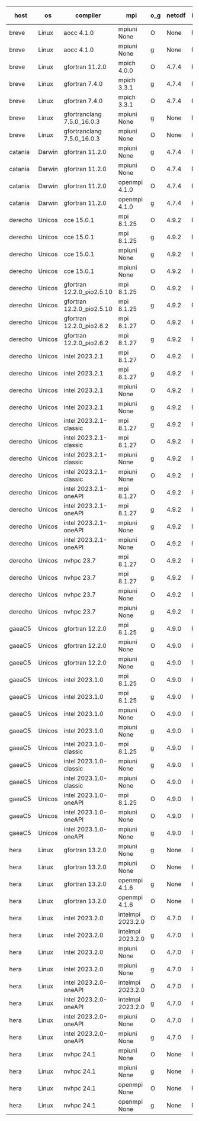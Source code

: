 

| host     | os       | compiler                              | mpi                      | o_g        | netcdf        | build       | u_pass          | u_fail          | s_pass            | s_fail            | e_pass             | e_fail             | nuopc_pass       | nuopc_fail       | artifacts link          |
|----------|----------|---------------------------------------|--------------------------|------------|---------------|-------------|-----------------|-----------------|-------------------|-------------------|--------------------|--------------------|------------------|------------------|-------------------------|
| breve | Linux | aocc 4.1.0 | mpiuni None  | O | None  | PASS | 12415 | 26 | 8 | 0 | 44 | 0 | None | None | <a href="https://github.com/esmf-org/esmf-test-artifacts/tree/c3281ecb8b327b8517bebc2a9c6df17a5f1f82a1/develop/aocc/4.1.0/O/mpiuni/None" target="_blank">c3281ec</a> | 
| breve | Linux | aocc 4.1.0 | mpiuni None  | g | None  | PASS | 12415 | 26 | 8 | 0 | 44 | 0 | None | None | <a href="https://github.com/esmf-org/esmf-test-artifacts/tree/e53af2b25c152c65f71654fd655a9dcb8a7cc702/develop/aocc/4.1.0/g/mpiuni/None" target="_blank">e53af2b</a> | 
| breve | Linux | gfortran 11.2.0 | mpich 4.0.0  | O | 4.7.4  | PASS | 14109 | 0 | 49 | 0 | 81 | 0 | 47 | 0 | <a href="https://github.com/esmf-org/esmf-test-artifacts/tree/9f9d3b1de0dcc5bdea5011ecd1a30a667990d18a/develop/gfortran/11.2.0/O/mpich/4.0.0" target="_blank">9f9d3b1</a> | 
| breve | Linux | gfortran 7.4.0 | mpich 3.3.1  | g | 4.7.4  | PASS | 14109 | 0 | 49 | 0 | 81 | 0 | 47 | 0 | <a href="https://github.com/esmf-org/esmf-test-artifacts/tree/20806741c8adbabf6b65146eb790a4746bee79ca/develop/gfortran/7.4.0/g/mpich/3.3.1" target="_blank">2080674</a> | 
| breve | Linux | gfortran 7.4.0 | mpich 3.3.1  | O | 4.7.4  | PASS | 14109 | 0 | 49 | 0 | 81 | 0 | 47 | 0 | <a href="https://github.com/esmf-org/esmf-test-artifacts/tree/f2c0f502b01d106ed3d9a08a9162f969960265fe/develop/gfortran/7.4.0/O/mpich/3.3.1" target="_blank">f2c0f50</a> | 
| breve | Linux | gfortranclang 7.5.0_16.0.3 | mpiuni None  | g | None  | PASS | 12441 | 0 | 8 | 0 | 44 | 0 | None | None | <a href="https://github.com/esmf-org/esmf-test-artifacts/tree/ba726ef952b68da2ddcc269f8992c557e21d861c/develop/gfortranclang/7.5.0_16.0.3/g/mpiuni/None" target="_blank">ba726ef</a> | 
| breve | Linux | gfortranclang 7.5.0_16.0.3 | mpiuni None  | O | None  | PASS | 12441 | 0 | 8 | 0 | 44 | 0 | None | None | <a href="https://github.com/esmf-org/esmf-test-artifacts/tree/2887933d9787d5f8c47ae5de17fd22d7ddfcdd97/develop/gfortranclang/7.5.0_16.0.3/O/mpiuni/None" target="_blank">2887933</a> | 
| catania | Darwin | gfortran 11.2.0 | mpiuni None  | g | 4.7.4  | PASS | None | None | None | None | None | None | None | None | <a href="https://github.com/esmf-org/esmf-test-artifacts/tree/b73ab4acd48a28f5629cf9e615b4f772bcf7165e/develop/gfortran/11.2.0/g/mpiuni/None" target="_blank">b73ab4a</a> | 
| catania | Darwin | gfortran 11.2.0 | mpiuni None  | O | 4.7.4  | PASS | 12441 | 0 | 8 | 0 | 44 | 0 | None | None | <a href="https://github.com/esmf-org/esmf-test-artifacts/tree/82870b7151573e0cf5dd6d51aa6f03a37964c058/develop/gfortran/11.2.0/O/mpiuni/None" target="_blank">82870b7</a> | 
| catania | Darwin | gfortran 11.2.0 | openmpi 4.1.0  | O | 4.7.4  | PASS | 14106 | 3 | 49 | 0 | 81 | 0 | 47 | 0 | <a href="https://github.com/esmf-org/esmf-test-artifacts/tree/619bf5d09b8373819dc486ebc81113af8e2b2403/develop/gfortran/11.2.0/O/openmpi/4.1.0" target="_blank">619bf5d</a> | 
| catania | Darwin | gfortran 11.2.0 | openmpi 4.1.0  | g | 4.7.4  | PASS | 14106 | 3 | 49 | 0 | 81 | 0 | 47 | 0 | <a href="https://github.com/esmf-org/esmf-test-artifacts/tree/e0a70fad7e6b97a89d485bcdb8a75741a13a6c4e/develop/gfortran/11.2.0/g/openmpi/4.1.0" target="_blank">e0a70fa</a> | 
| derecho | Unicos | cce 15.0.1 | mpi 8.1.25  | O | 4.9.2  | PASS | None | None | None | None | None | None | None | None | <a href="https://github.com/esmf-org/esmf-test-artifacts/tree/18353e7b0baa398faa09cd6528c5a3e59f2bcded/develop/cce/15.0.1/O/mpi/8.1.25" target="_blank">18353e7</a> | 
| derecho | Unicos | cce 15.0.1 | mpi 8.1.25  | g | 4.9.2  | PASS | None | None | None | None | None | None | None | None | <a href="https://github.com/esmf-org/esmf-test-artifacts/tree/92ba473bc47ebf45261dcc534456e892dd84b79a/develop/cce/15.0.1/g/mpi/8.1.25" target="_blank">92ba473</a> | 
| derecho | Unicos | cce 15.0.1 | mpiuni None  | g | 4.9.2  | PASS | 12365 | 76 | 8 | 0 | 44 | 0 | None | None | <a href="https://github.com/esmf-org/esmf-test-artifacts/tree/3e563c01636346119c50836ad8fb818c5b0f1bb1/develop/cce/15.0.1/g/mpiuni/None" target="_blank">3e563c0</a> | 
| derecho | Unicos | cce 15.0.1 | mpiuni None  | O | 4.9.2  | PASS | None | None | None | None | None | None | None | None | <a href="https://github.com/esmf-org/esmf-test-artifacts/tree/1d262d004b515ccac46637ce744097d9d1c9f98d/develop/cce/15.0.1/O/mpiuni/None" target="_blank">1d262d0</a> | 
| derecho | Unicos | gfortran 12.2.0_pio2.5.10 | mpi 8.1.25  | O | 4.9.2  | PASS | 14109 | 0 | 49 | 0 | 81 | 0 | 47 | 0 | <a href="https://github.com/esmf-org/esmf-test-artifacts/tree/4be97a492e126e5b52864b4198c4fa6c5ab997fa/develop/gfortran/12.2.0_pio2.5.10/O/mpi/8.1.25" target="_blank">4be97a4</a> | 
| derecho | Unicos | gfortran 12.2.0_pio2.5.10 | mpi 8.1.25  | g | 4.9.2  | PASS | 14109 | 0 | 49 | 0 | 81 | 0 | 47 | 0 | <a href="https://github.com/esmf-org/esmf-test-artifacts/tree/9833ebd8aa429fe790a50ad3150d81524ff339e0/develop/gfortran/12.2.0_pio2.5.10/g/mpi/8.1.25" target="_blank">9833ebd</a> | 
| derecho | Unicos | gfortran 12.2.0_pio2.6.2 | mpi 8.1.27  | O | 4.9.2  | PASS | 14109 | 0 | 49 | 0 | 81 | 0 | 47 | 0 | <a href="https://github.com/esmf-org/esmf-test-artifacts/tree/34b7ccb2e647eb001c144dc5e359c6148619f337/develop/gfortran/12.2.0_pio2.6.2/O/mpi/8.1.27" target="_blank">34b7ccb</a> | 
| derecho | Unicos | gfortran 12.2.0_pio2.6.2 | mpi 8.1.27  | g | 4.9.2  | PASS | 14109 | 0 | 49 | 0 | 81 | 0 | 47 | 0 | <a href="https://github.com/esmf-org/esmf-test-artifacts/tree/f33c84533d1576fd76c363c511c6d428e2f11976/develop/gfortran/12.2.0_pio2.6.2/g/mpi/8.1.27" target="_blank">f33c845</a> | 
| derecho | Unicos | intel 2023.2.1 | mpi 8.1.27  | O | 4.9.2  | PASS | 14109 | 0 | 49 | 0 | 81 | 0 | 47 | 0 | <a href="https://github.com/esmf-org/esmf-test-artifacts/tree/a3e246babc6f4c782d6e45a63c148221198ed866/develop/intel/2023.2.1/O/mpi/8.1.27" target="_blank">a3e246b</a> | 
| derecho | Unicos | intel 2023.2.1 | mpi 8.1.27  | g | 4.9.2  | PASS | 14109 | 0 | 49 | 0 | 81 | 0 | 47 | 0 | <a href="https://github.com/esmf-org/esmf-test-artifacts/tree/42f37a562eb827588d56489f621d752bc14dd0f4/develop/intel/2023.2.1/g/mpi/8.1.27" target="_blank">42f37a5</a> | 
| derecho | Unicos | intel 2023.2.1 | mpiuni None  | O | 4.9.2  | PASS | 12441 | 0 | 8 | 0 | 44 | 0 | None | None | <a href="https://github.com/esmf-org/esmf-test-artifacts/tree/07292089abd7cbf78ab2f9d4cbd16c6a44a38457/develop/intel/2023.2.1/O/mpiuni/None" target="_blank">0729208</a> | 
| derecho | Unicos | intel 2023.2.1 | mpiuni None  | g | 4.9.2  | PASS | 12441 | 0 | 8 | 0 | 44 | 0 | None | None | <a href="https://github.com/esmf-org/esmf-test-artifacts/tree/e2287a7d9556e3435164247a670fff7a2a630541/develop/intel/2023.2.1/g/mpiuni/None" target="_blank">e2287a7</a> | 
| derecho | Unicos | intel 2023.2.1-classic | mpi 8.1.27  | g | 4.9.2  | PASS | 14109 | 0 | 49 | 0 | 81 | 0 | 47 | 0 | <a href="https://github.com/esmf-org/esmf-test-artifacts/tree/d48195d7dc87caa04aef89a13c8af7755e103d5c/develop/intel/2023.2.1-classic/g/mpi/8.1.27" target="_blank">d48195d</a> | 
| derecho | Unicos | intel 2023.2.1-classic | mpi 8.1.27  | O | 4.9.2  | PASS | 14109 | 0 | 49 | 0 | 81 | 0 | 47 | 0 | <a href="https://github.com/esmf-org/esmf-test-artifacts/tree/6492783d5d949f882d9e7dfa5ba9dece7274e5f5/develop/intel/2023.2.1-classic/O/mpi/8.1.27" target="_blank">6492783</a> | 
| derecho | Unicos | intel 2023.2.1-classic | mpiuni None  | g | 4.9.2  | PASS | 12441 | 0 | 8 | 0 | 44 | 0 | None | None | <a href="https://github.com/esmf-org/esmf-test-artifacts/tree/9b15fdd79ea37e4c29c22721dc7116702143661d/develop/intel/2023.2.1-classic/g/mpiuni/None" target="_blank">9b15fdd</a> | 
| derecho | Unicos | intel 2023.2.1-classic | mpiuni None  | O | 4.9.2  | PASS | 12441 | 0 | 8 | 0 | 44 | 0 | None | None | <a href="https://github.com/esmf-org/esmf-test-artifacts/tree/980b2abf76f23ba26f8d5b288b7ed826ba8231a1/develop/intel/2023.2.1-classic/O/mpiuni/None" target="_blank">980b2ab</a> | 
| derecho | Unicos | intel 2023.2.1-oneAPI | mpi 8.1.27  | O | 4.9.2  | PASS | 14109 | 0 | 48 | 1 | 81 | 0 | 47 | 0 | <a href="https://github.com/esmf-org/esmf-test-artifacts/tree/adce7576d9710ea95923f1c3b6a4e9c6cf6db9df/develop/intel/2023.2.1-oneAPI/O/mpi/8.1.27" target="_blank">adce757</a> | 
| derecho | Unicos | intel 2023.2.1-oneAPI | mpi 8.1.27  | g | 4.9.2  | PASS | 14109 | 0 | 49 | 0 | 81 | 0 | 47 | 0 | <a href="https://github.com/esmf-org/esmf-test-artifacts/tree/44927516a40e756d15b018dac3957ea945d894ce/develop/intel/2023.2.1-oneAPI/g/mpi/8.1.27" target="_blank">4492751</a> | 
| derecho | Unicos | intel 2023.2.1-oneAPI | mpiuni None  | g | 4.9.2  | PASS | 12441 | 0 | 8 | 0 | 44 | 0 | None | None | <a href="https://github.com/esmf-org/esmf-test-artifacts/tree/d6e814e0aa39766175c2a1eda87b64187fe2610f/develop/intel/2023.2.1-oneAPI/g/mpiuni/None" target="_blank">d6e814e</a> | 
| derecho | Unicos | intel 2023.2.1-oneAPI | mpiuni None  | O | 4.9.2  | PASS | 12441 | 0 | 8 | 0 | 44 | 0 | None | None | <a href="https://github.com/esmf-org/esmf-test-artifacts/tree/01dfaf6f5442496287c9a0b84caa85e0d629dae4/develop/intel/2023.2.1-oneAPI/O/mpiuni/None" target="_blank">01dfaf6</a> | 
| derecho | Unicos | nvhpc 23.7 | mpi 8.1.27  | O | 4.9.2  | PASS | None | None | None | None | None | None | None | None | <a href="https://github.com/esmf-org/esmf-test-artifacts/tree/2771774ac52fa0d94b8052fc804aed02ae185127/develop/nvhpc/23.7/O/mpi/8.1.27" target="_blank">2771774</a> | 
| derecho | Unicos | nvhpc 23.7 | mpi 8.1.27  | g | 4.9.2  | PASS | None | None | None | None | None | None | None | None | <a href="https://github.com/esmf-org/esmf-test-artifacts/tree/67dfaa66413629362d51c909c87c78b98b460876/develop/nvhpc/23.7/g/mpi/8.1.27" target="_blank">67dfaa6</a> | 
| derecho | Unicos | nvhpc 23.7 | mpiuni None  | O | 4.9.2  | PASS | 12441 | 0 | 8 | 0 | 44 | 0 | None | None | <a href="https://github.com/esmf-org/esmf-test-artifacts/tree/27fb391f98860296e7761bacebbaeca620358202/develop/nvhpc/23.7/O/mpiuni/None" target="_blank">27fb391</a> | 
| derecho | Unicos | nvhpc 23.7 | mpiuni None  | g | 4.9.2  | PASS | None | None | None | None | None | None | None | None | <a href="https://github.com/esmf-org/esmf-test-artifacts/tree/0a27653cbe0a14f3fabab6054aa39983a5374a4a/develop/nvhpc/23.7/g/mpiuni/None" target="_blank">0a27653</a> | 
| gaeaC5 | Unicos | gfortran 12.2.0 | mpi 8.1.25  | g | 4.9.0  | PASS | None | None | None | None | None | None | None | None | <a href="https://github.com/esmf-org/esmf-test-artifacts/tree/47eb0e8a91775406fd033f7a3852293bc6c75ea2/develop/gfortran/12.2.0/g/mpi/8.1.25" target="_blank">47eb0e8</a> | 
| gaeaC5 | Unicos | gfortran 12.2.0 | mpiuni None  | O | 4.9.0  | PASS | 12441 | 0 | 8 | 0 | 44 | 0 | None | None | <a href="https://github.com/esmf-org/esmf-test-artifacts/tree/fdfb378fd2dd5af4abe322a5f8a6d1ea71823948/develop/gfortran/12.2.0/O/mpiuni/None" target="_blank">fdfb378</a> | 
| gaeaC5 | Unicos | gfortran 12.2.0 | mpiuni None  | g | 4.9.0  | PASS | None | None | None | None | None | None | None | None | <a href="https://github.com/esmf-org/esmf-test-artifacts/tree/6380130c13df75d675159f40a4cc71af069f2024/develop/gfortran/12.2.0/g/mpiuni/None" target="_blank">6380130</a> | 
| gaeaC5 | Unicos | intel 2023.1.0 | mpi 8.1.25  | O | 4.9.0  | PASS | None | None | None | None | None | None | None | None | <a href="https://github.com/esmf-org/esmf-test-artifacts/tree/d31eee32d106998564ccc8de6a8684ae19fae278/develop/intel/2023.1.0/O/mpi/8.1.25" target="_blank">d31eee3</a> | 
| gaeaC5 | Unicos | intel 2023.1.0 | mpi 8.1.25  | g | 4.9.0  | PASS | None | None | None | None | None | None | None | None | <a href="https://github.com/esmf-org/esmf-test-artifacts/tree/b5115376a767eaf32296f198db10ce8b38dc765c/develop/intel/2023.1.0/g/mpi/8.1.25" target="_blank">b511537</a> | 
| gaeaC5 | Unicos | intel 2023.1.0 | mpiuni None  | O | 4.9.0  | PASS | 12441 | 0 | 8 | 0 | 44 | 0 | None | None | <a href="https://github.com/esmf-org/esmf-test-artifacts/tree/29d18c7c0b4c685144fbb9fd88c10168ced0b387/develop/intel/2023.1.0/O/mpiuni/None" target="_blank">29d18c7</a> | 
| gaeaC5 | Unicos | intel 2023.1.0 | mpiuni None  | g | 4.9.0  | PASS | 12441 | 0 | 8 | 0 | 44 | 0 | None | None | <a href="https://github.com/esmf-org/esmf-test-artifacts/tree/f78f7f517825b42dfaede63742ff8ef7fa8b057c/develop/intel/2023.1.0/g/mpiuni/None" target="_blank">f78f7f5</a> | 
| gaeaC5 | Unicos | intel 2023.1.0-classic | mpi 8.1.25  | g | 4.9.0  | PASS | None | None | None | None | None | None | None | None | <a href="https://github.com/esmf-org/esmf-test-artifacts/tree/0277cec7228782e42c3e176a35f1df23f3a1f04d/develop/intel/2023.1.0-classic/g/mpi/8.1.25" target="_blank">0277cec</a> | 
| gaeaC5 | Unicos | intel 2023.1.0-classic | mpiuni None  | g | 4.9.0  | PASS | 12441 | 0 | 8 | 0 | 44 | 0 | None | None | <a href="https://github.com/esmf-org/esmf-test-artifacts/tree/c34c3c975dd40e4dd4359224580b67d43ab98fe2/develop/intel/2023.1.0-classic/g/mpiuni/None" target="_blank">c34c3c9</a> | 
| gaeaC5 | Unicos | intel 2023.1.0-classic | mpiuni None  | O | 4.9.0  | PASS | 12441 | 0 | 8 | 0 | 44 | 0 | None | None | <a href="https://github.com/esmf-org/esmf-test-artifacts/tree/895288055f040088f2b7fbc2183a4bcc7fc25bca/develop/intel/2023.1.0-classic/O/mpiuni/None" target="_blank">8952880</a> | 
| gaeaC5 | Unicos | intel 2023.1.0-oneAPI | mpi 8.1.25  | O | 4.9.0  | PASS | 14109 | 0 | 48 | 1 | 81 | 0 | 37 | 10 | <a href="https://github.com/esmf-org/esmf-test-artifacts/tree/ea96490ba65a71b8a392445dd5c48d779f4f31e5/develop/intel/2023.1.0-oneAPI/O/mpi/8.1.25" target="_blank">ea96490</a> | 
| gaeaC5 | Unicos | intel 2023.1.0-oneAPI | mpiuni None  | O | 4.9.0  | PASS | 12441 | 0 | 8 | 0 | 44 | 0 | None | None | <a href="https://github.com/esmf-org/esmf-test-artifacts/tree/b02af610f3fcd0e269e5c0d69c94a21199b6ad89/develop/intel/2023.1.0-oneAPI/O/mpiuni/None" target="_blank">b02af61</a> | 
| gaeaC5 | Unicos | intel 2023.1.0-oneAPI | mpiuni None  | g | 4.9.0  | PASS | None | None | None | None | None | None | None | None | <a href="https://github.com/esmf-org/esmf-test-artifacts/tree/9bc752e5ee37bbc00e17c190286ff01dd68728a5/develop/intel/2023.1.0-oneAPI/g/mpiuni/None" target="_blank">9bc752e</a> | 
| hera | Linux | gfortran 13.2.0 | mpiuni None  | g | None  | PASS | 12441 | 0 | 8 | 0 | 44 | 0 | None | None | <a href="https://github.com/esmf-org/esmf-test-artifacts/tree/673911aacc42645357668dfd81ca43d7d5ad8fac/develop/gfortran/13.2.0/g/mpiuni/None" target="_blank">673911a</a> | 
| hera | Linux | gfortran 13.2.0 | mpiuni None  | O | None  | PASS | 12441 | 0 | 8 | 0 | 44 | 0 | None | None | <a href="https://github.com/esmf-org/esmf-test-artifacts/tree/dd0191f37a43d9f931119f678dc388bc81e405cc/develop/gfortran/13.2.0/O/mpiuni/None" target="_blank">dd0191f</a> | 
| hera | Linux | gfortran 13.2.0 | openmpi 4.1.6  | g | None  | PASS | 14109 | 0 | 49 | 0 | 81 | 0 | 47 | 0 | <a href="https://github.com/esmf-org/esmf-test-artifacts/tree/80ac813fca4276e09765cf0eca7dd5547cbf8e62/develop/gfortran/13.2.0/g/openmpi/4.1.6" target="_blank">80ac813</a> | 
| hera | Linux | gfortran 13.2.0 | openmpi 4.1.6  | O | None  | PASS | 14109 | 0 | 49 | 0 | 81 | 0 | 47 | 0 | <a href="https://github.com/esmf-org/esmf-test-artifacts/tree/e14b7f6de5607519e2b1d45e68494644219cddaf/develop/gfortran/13.2.0/O/openmpi/4.1.6" target="_blank">e14b7f6</a> | 
| hera | Linux | intel 2023.2.0 | intelmpi 2023.2.0  | O | 4.7.0  | PASS | 14109 | 0 | 49 | 0 | 81 | 0 | 47 | 0 | <a href="https://github.com/esmf-org/esmf-test-artifacts/tree/b4f29675786207045d613dfd441f4830a7ca3c25/develop/intel/2023.2.0/O/intelmpi/2023.2.0" target="_blank">b4f2967</a> | 
| hera | Linux | intel 2023.2.0 | intelmpi 2023.2.0  | g | 4.7.0  | PASS | 14109 | 0 | 49 | 0 | 81 | 0 | 47 | 0 | <a href="https://github.com/esmf-org/esmf-test-artifacts/tree/9d72583cee9172b4c2af1892f94d348ca312a1c9/develop/intel/2023.2.0/g/intelmpi/2023.2.0" target="_blank">9d72583</a> | 
| hera | Linux | intel 2023.2.0 | mpiuni None  | O | 4.7.0  | PASS | 12441 | 0 | 8 | 0 | 44 | 0 | None | None | <a href="https://github.com/esmf-org/esmf-test-artifacts/tree/2a99dfdfbcb82d0fdebbacc11065e211ae84f241/develop/intel/2023.2.0/O/mpiuni/None" target="_blank">2a99dfd</a> | 
| hera | Linux | intel 2023.2.0 | mpiuni None  | g | 4.7.0  | PASS | 12441 | 0 | 8 | 0 | 44 | 0 | None | None | <a href="https://github.com/esmf-org/esmf-test-artifacts/tree/ff6983753d8eed310240b8cc8b08e96031b7a239/develop/intel/2023.2.0/g/mpiuni/None" target="_blank">ff69837</a> | 
| hera | Linux | intel 2023.2.0-oneAPI | intelmpi 2023.2.0  | O | 4.7.0  | PASS | 14109 | 0 | 48 | 1 | 81 | 0 | 47 | 0 | <a href="https://github.com/esmf-org/esmf-test-artifacts/tree/d992ceda2f77956c610431b0e1d8a5de92985cd4/develop/intel/2023.2.0-oneAPI/O/intelmpi/2023.2.0" target="_blank">d992ced</a> | 
| hera | Linux | intel 2023.2.0-oneAPI | intelmpi 2023.2.0  | g | 4.7.0  | PASS | 14109 | 0 | 49 | 0 | 81 | 0 | 47 | 0 | <a href="https://github.com/esmf-org/esmf-test-artifacts/tree/b7600a71e52c0961aadb4ab28942be13a80e7bb8/develop/intel/2023.2.0-oneAPI/g/intelmpi/2023.2.0" target="_blank">b7600a7</a> | 
| hera | Linux | intel 2023.2.0-oneAPI | mpiuni None  | O | 4.7.0  | PASS | 12441 | 0 | 8 | 0 | 44 | 0 | None | None | <a href="https://github.com/esmf-org/esmf-test-artifacts/tree/63499d973d5a51bb088748ae556665b0408bd56f/develop/intel/2023.2.0-oneAPI/O/mpiuni/None" target="_blank">63499d9</a> | 
| hera | Linux | intel 2023.2.0-oneAPI | mpiuni None  | g | 4.7.0  | PASS | 12441 | 0 | 8 | 0 | 44 | 0 | None | None | <a href="https://github.com/esmf-org/esmf-test-artifacts/tree/d2794784f8d2fe18b60a5ecf10372c022f676735/develop/intel/2023.2.0-oneAPI/g/mpiuni/None" target="_blank">d279478</a> | 
| hera | Linux | nvhpc 24.1 | mpiuni None  | O | None  | PASS | 12441 | 0 | 8 | 0 | 44 | 0 | None | None | <a href="https://github.com/esmf-org/esmf-test-artifacts/tree/a2c533f3d8678631647bdf895fcccee19fe46d21/develop/nvhpc/24.1/O/mpiuni/None" target="_blank">a2c533f</a> | 
| hera | Linux | nvhpc 24.1 | mpiuni None  | g | None  | PASS | 12441 | 0 | 8 | 0 | 44 | 0 | None | None | <a href="https://github.com/esmf-org/esmf-test-artifacts/tree/a1c7bccefcd2b24a3dc25e3b6a23eced78721f22/develop/nvhpc/24.1/g/mpiuni/None" target="_blank">a1c7bcc</a> | 
| hera | Linux | nvhpc 24.1 | openmpi None  | O | None  | PASS | 14109 | 0 | 49 | 0 | 81 | 0 | 47 | 0 | <a href="https://github.com/esmf-org/esmf-test-artifacts/tree/b739a670a92a7897caa0f5854fd3ac0c41a780e4/develop/nvhpc/24.1/O/openmpi/None" target="_blank">b739a67</a> | 
| hera | Linux | nvhpc 24.1 | openmpi None  | g | None  | PASS | 14109 | 0 | 49 | 0 | 81 | 0 | 47 | 0 | <a href="https://github.com/esmf-org/esmf-test-artifacts/tree/fa9f08d8c8cd64a6bc9a5afaeb45ff266bd378be/develop/nvhpc/24.1/g/openmpi/None" target="_blank">fa9f08d</a> | 

